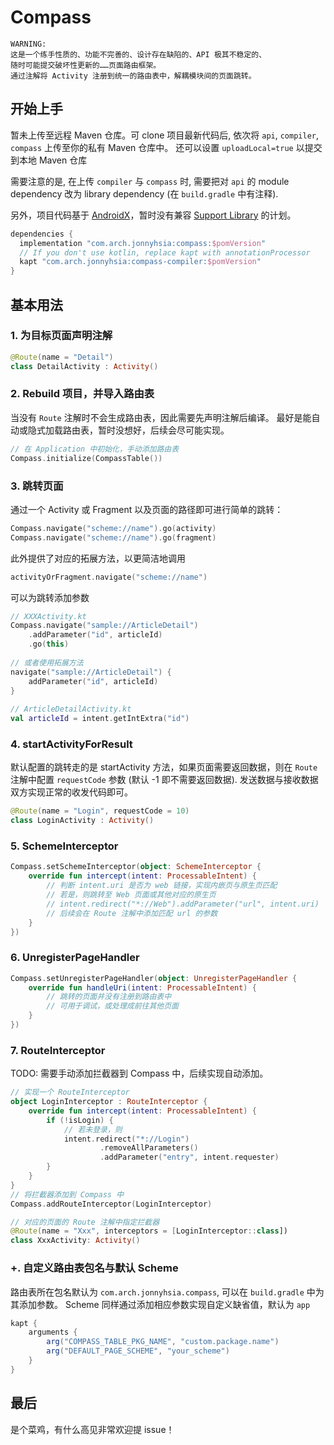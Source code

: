 # Compass

	WARNING:
	这是一个练手性质的、功能不完善的、设计存在缺陷的、API 极其不稳定的、
	随时可能提交破坏性更新的……页面路由框架。
	通过注解将 Activity 注册到统一的路由表中，解耦模块间的页面跳转。

## 开始上手

暂未上传至远程 Maven 仓库。可 clone 项目最新代码后, 依次将 `api`, `compiler`, `compass` 上传至你的私有 Maven 仓库中。
还可以设置 `uploadLocal=true` 以提交到本地 Maven 仓库

需要注意的是, 在上传 `compiler` 与 `compass` 时, 需要把对 `api` 的 module dependency 改为 library dependency (在 `build.gradle` 中有注释).

另外，项目代码基于 [AndroidX](https://developer.android.com/jetpack/androidx/)，暂时没有兼容 [Support Library](https://developer.android.com/topic/libraries/support-library/index) 的计划。

```groovy
dependencies {
  implementation "com.arch.jonnyhsia:compass:$pomVersion"
  // If you don't use kotlin, replace kapt with annotationProcessor
  kapt "com.arch.jonnyhsia:compass-compiler:$pomVersion"
}
```

## 基本用法

### 1. 为目标页面声明注解

```kotlin
@Route(name = "Detail")
class DetailActivity : Activity()
```

### 2. Rebuild 项目，并导入路由表

当没有 `Route` 注解时不会生成路由表，因此需要先声明注解后编译。
最好是能自动或隐式加载路由表，暂时没想好，后续会尽可能实现。

```kotlin
// 在 Application 中初始化，手动添加路由表
Compass.initialize(CompassTable())
```

### 3. 跳转页面

通过一个 Activity 或 Fragment 以及页面的路径即可进行简单的跳转：
```kotlin
Compass.navigate("scheme://name").go(activity)
Compass.navigate("scheme://name").go(fragment)
```
此外提供了对应的拓展方法，以更简洁地调用
```kotlin
activityOrFragment.navigate("scheme://name")
```
可以为跳转添加参数
```kotlin
// XXXActivity.kt
Compass.navigate("sample://ArticleDetail")
    .addParameter("id", articleId)
    .go(this)
    
// 或者使用拓展方法
navigate("sample://ArticleDetail") {
    addParameter("id", articleId)
}
    
// ArticleDetailActivity.kt
val articleId = intent.getIntExtra("id")
```

### 4. startActivityForResult
默认配置的跳转走的是 startActivity 方法，如果页面需要返回数据，则在 `Route` 注解中配置 `requestCode` 参数 (默认 -1 即不需要返回数据).
发送数据与接收数据双方实现正常的收发代码即可。

```kotlin
@Route(name = "Login", requestCode = 10)
class LoginActivity : Activity()
```

### 5. SchemeInterceptor

```kotlin
Compass.setSchemeInterceptor(object: SchemeInterceptor {
    override fun intercept(intent: ProcessableIntent) {
        // 判断 intent.uri 是否为 web 链接，实现内嵌页与原生页匹配
        // 若是，则跳转至 Web 页面或其他对应的原生页
        // intent.redirect("*://Web").addParameter("url", intent.uri)
        // 后续会在 Route 注解中添加匹配 url 的参数
    }
})
```

### 6. UnregisterPageHandler
```kotlin
Compass.setUnregisterPageHandler(object: UnregisterPageHandler {
    override fun handleUri(intent: ProcessableIntent) {
        // 跳转的页面并没有注册到路由表中
        // 可用于调试，或处理成前往其他页面
    }
})
```

### 7. RouteInterceptor
TODO: 需要手动添加拦截器到 Compass 中，后续实现自动添加。
```kotlin
// 实现一个 RouteInterceptor
object LoginInterceptor : RouteInterceptor {
    override fun intercept(intent: ProcessableIntent) {
        if (!isLogin) {
            // 若未登录，则
            intent.redirect("*://Login")
                    .removeAllParameters()
                    .addParameter("entry", intent.requester)
        }
    }
}
// 将拦截器添加到 Compass 中
Compass.addRouteInterceptor(LoginInterceptor)

// 对应的页面的 Route 注解中指定拦截器
@Route(name = "Xxx", interceptors = [LoginInterceptor::class])
class XxxActivity: Activity()
```


### +. 自定义路由表包名与默认 Scheme

路由表所在包名默认为 `com.arch.jonnyhsia.compass`, 可以在 `build.gradle` 中为其添加参数。
Scheme 同样通过添加相应参数实现自定义缺省值，默认为 `app`

```groovy
kapt {
    arguments {
        arg("COMPASS_TABLE_PKG_NAME", "custom.package.name")
        arg("DEFAULT_PAGE_SCHEME", "your_scheme")
    }
}
```

## 最后

是个菜鸡，有什么高见非常欢迎提 issue！
